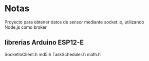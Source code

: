 # Notas

Proyecto para obtener datos de sensor mediante socket.io, utilizando Node.js como broker

## librerias Arduino ESP12-E

SocketIoClient.h
md5.h
TaskScheduler.h
math.h



